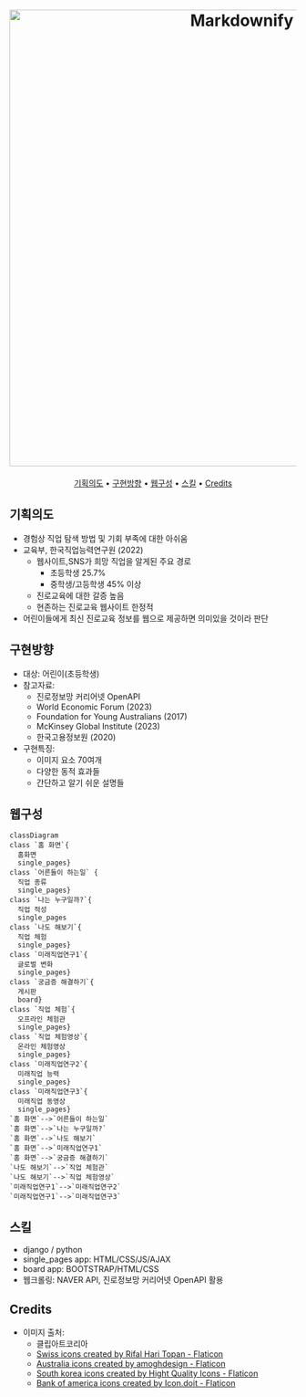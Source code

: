 <h1 align="center">
  <img src="https://github.com/ubinjeon/django_project/assets/156033838/26419a91-8ff1-4437-a53b-3dd43ba5d24f" alt="Markdownify" width="800">
</h1>
<p align ="center">
  <a href="#기획의도">기획의도</a> •
  <a href="#구현방향">구현방향</a> •
  <a href="#웹구성">웹구성</a> •
  <a href="#스킬">스킬</a> •
  <a href="credits">Credits</a>
</p>

## 기획의도
- 경험상 직업 탐색 방법 및 기회 부족에 대한 아쉬움
- 교육부, 한국직업능력연구원 (2022)
    - 웹사이트,SNS가 희망 직업을 알게된 주요 경로
        - 초등학생 25.7%
        - 중학생/고등학생 45% 이상
    - 진로교육에 대한 갈증 높음
    - 현존하는 진로교육 웹사이트 한정적
- 어린이들에게 최신 진로교육 정보를 웹으로 제공하면 의미있을 것이라 판단

## 구현방향
- 대상: 어린이(초등학생)
- 참고자료:
    - 진로정보망 커리어넷 OpenAPI
    - World Economic Forum (2023)
    - Foundation for Young Australians (2017)
    - McKinsey Global Institute (2023)
    - 한국고용정보원 (2020)
- 구현특징:
    - 이미지 요소 70여개
    - 다양한 동적 효과들
    - 간단하고 알기 쉬운 설명들

## 웹구성
```mermaid
classDiagram
class `홈 화면`{
  홈화면
  single_pages}
class `어른들이 하는일` {
  직업 종류
  single_pages}
class `나는 누구일까?`{
  직업 적성
  single_pages
class `나도 해보기`{
  직업 체험
  single_pages}
class `미래직업연구1`{
  글로벌 변화
  single_pages}
class `궁금증 해결하기`{
  게시판
  board}
class `직업 체험`{
  오프라인 체험관
  single_pages}
class `직업 체험영상`{
  온라인 체험영상
  single_pages}
class `미래직업연구2`{
  미래직업 능력
  single_pages}
class `미래직업연구3`{
  미래직업 동영상
  single_pages}
`홈 화면`-->`어른들이 하는일`
`홈 화면`-->`나는 누구일까?`
`홈 화면`-->`나도 해보기`
`홈 화면`-->`미래직업연구1`
`홈 화면`-->`궁금증 해결하기`
`나도 해보기`-->`직업 체험관`
`나도 해보기`-->`직업 체험영상`
`미래직업연구1`-->`미래직업연구2`
`미래직업연구1`-->`미래직업연구3`
```
## 스킬
- django / python
- single_pages app: HTML/CSS/JS/AJAX
- board app: BOOTSTRAP/HTML/CSS
- 웹크롤링: NAVER API, 진로정보망 커리어넷 OpenAPI 활용

## Credits
- 이미지 출처:
  - 클립아트코리아
  - <a href="https://www.flaticon.com/free-icons/swiss" title="swiss icons">Swiss icons created by Rifal Hari Topan - Flaticon</a>
  - <a href="https://www.flaticon.com/free-icons/australia" title="australia icons">Australia icons created by amoghdesign - Flaticon</a>
  - <a href="https://www.flaticon.com/free-icons/south-korea" title="south korea icons">South korea icons created by Hight Quality Icons - Flaticon</a>
  - <a href="https://www.flaticon.com/free-icons/bank-of-america" title="bank of america icons">Bank of america icons created by Icon.doit - Flaticon</a>
